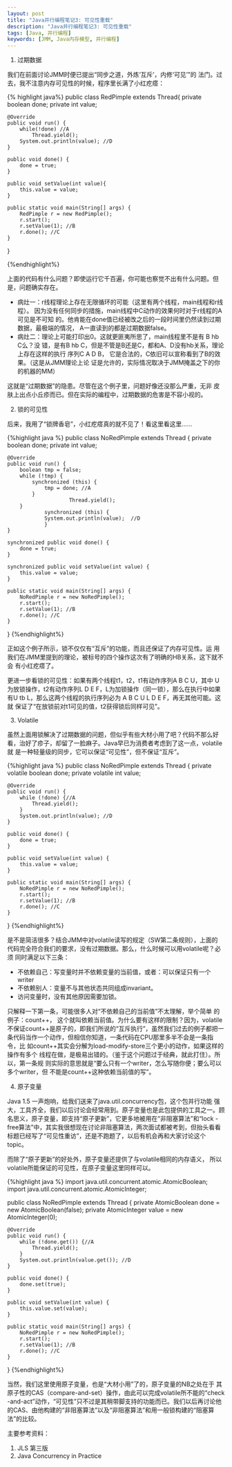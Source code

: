 ```yaml
---
layout: post
title: "Java并行编程笔记3: 可见性重载"
description: "Java并行编程笔记3: 可见性重载"
tags: [Java, 并行编程]
keywords: [JMM, Java内存模型, 并行编程]
---
```

1. 过期数据

我们在前面讨论JMM时便已提出“同步之道，外炼‘互斥’，内修‘可见’”的
法门。过去，我不注意内存可见性的时候，程序里长满了小红疙瘩：

{% highlight java%}
public class RedPimple extends Thread{
    private boolean done;
    private int value;
    
    @Override
    public void run() {
        while(!done) //A
            Thread.yield();
        System.out.println(value); //D
    }
    
    public void done() {
        done = true;
    }
    
    public void setValue(int value){
        this.value = value;
    }
    
    public static void main(String[] args) {
        RedPimple r = new RedPimple();
        r.start();
        r.setValue(1); //B
        r.done(); //C
    }
}

{%endhighlight%}

上面的代码有什么问题？即使运行它千百遍，你可能也察觉不出有什么问题。但
是，问题确实存在。

* 病灶一：r线程理论上存在无限循环的可能（这里有两个线程，main线程和r线程）。
因为没有任何同步的措施，main线程中C动作的效果何时对于r线程的A可见是不可知
的。他肯能在done值已经被改之后的一段时间里仍然读到过期数据，最极端的情况，
A一直读到的都是过期数据false。
* 病灶二：理论上可能打印出0。这就更匪夷所思了，main线程里不是有 B hb C么？没
错，是有B hb C，但是不管是B还是C，都和A、D没有hb关系，理论上存在这样的执行
序列C A D B， 它是合法的，C依旧可以宣称看到了B的效果。（这是从JMM理论上论
证是允许的，实际情况取决于JMM掩盖之下的你的机器的MM）

这就是“过期数据”的隐患。尽管在这个例子里，问题好像还没那么严重，无非
皮肤上出点小丘疹而已。但在实际的编程中，过期数据的危害是不容小视的。

2. 锁的可见性

后来，我用了“锁牌香皂”，小红疙瘩真的就不见了！看这里看这里……

{%highlight java %}
public class NoRedPimple extends Thread {
    private boolean done;
    private int value;

    @Override
    public void run() {
        boolean tmp = false;
        while (!tmp) {
            synchronized (this) {
                tmp = done; //A
            }
                        Thread.yield();
        }
                synchronized (this) { 
                System.out.println(value);  //D
                }
    }

    synchronized public void done() {
        done = true;
    }

    synchronized public void setValue(int value) {
        this.value = value;
    }

    public static void main(String[] args) {
        NoRedPimple r = new NoRedPimple();
        r.start();
        r.setValue(1); //B
        r.done(); //C
    }
}
{%endhighlight%}

正如这个例子所示，锁不仅仅有“互斥”的功能，而且还保证了内存可见性。运
用我们在JMM里提到的理论，被标号的四个操作这次有了明确的HB关系，这下就不会
有小红疙瘩了。

更进一步看锁的可见性：如果有两个线程t1，t2，t1有动作序列A B C U，其中
U为放锁操作，t2有动作序列L D E F，L为加锁操作（同一锁），那么在执行中如果
有U tb L，那么这两个线程的执行序列必为 A B C U L D E F，再无其他可能。这就
保证了“在放锁前对t1可见的值，t2获得锁后同样可见”。

3. Volatile

虽然上面用锁解决了过期数据的问题，但似乎有些大材小用了吧？代码不那么好
看，治好了疹子，却留了一脸麻子。Java早已为消费者考虑到了这一点，volatile就
是一种轻量级的同步，它可以保证“可见性”，但不保证“互斥”。

{%highlight java %}
public class NoRedPimple extends Thread {
    private volatile boolean done;
    private volatile int value;

    @Override
    public void run() {
        while (!done) {//A
            Thread.yield();
        }
        System.out.println(value); //D
    }

    public void done() {
        done = true;
    }

    public void setValue(int value) {
        this.value = value;
    }

    public static void main(String[] args) {
        NoRedPimple r = new NoRedPimple();
        r.start();
        r.setValue(1); //B
        r.done(); //C
    }
}
{%endhighlight%}

是不是简洁很多？结合JMM中对volatile读写的规定（SW第二条规则），上面的
代码完全符合我们的要求，没有过期数据。那么，什么时候可以用volatile呢？必须
同时满足以下三条：

* 不依赖自己：写变量时并不依赖变量的当前值，或者：可以保证只有一个writer
* 不依赖别人：变量不与其他状态共同组成invariant。
* 访问变量时，没有其他原因需要加锁。

只解释一下第一条，可能很多人对“不依赖自己的当前值”不太理解，举个简单
的例子：count++， 这个就叫依赖当前值。为什么要有这样的限制？因为，volatile
不保证count++是原子的，即我们所说的“互斥执行”，虽然我们过去的例子都把一
条代码当作一个动作，但相信你知道，一条代码在CPU那里多半不会是一条指令，比
如count++其实会分解为load-modify-store三个更小的动作，如果这样的操作有多个
线程在做，是极易出错的。（鉴于这个问题过于经典，就此打住）。所以，第一条规
则实际的意思就是“要么只有一个writer，怎么写随你便；要么可以多个writer，但
不能是count++这种依赖当前值的写”。

4. 原子变量

Java 1.5 一声炮响，给我们送来了java.util.concurrency包，这个包并行功能
强大，工具齐全，我们以后讨论会经常用到。原子变量也是此包提供的工具之一。顾
名思义，原子变量，即支持“原子更新”，它更多地被用在“非阻塞算法”和“lock
-free算法”中，其实我很想现在讨论非阻塞算法，两次面试都被考到，但抬头看看
标题已经写了“可见性重访”，还是不跑题了，以后有机会再和大家讨论这个topic。

而除了“原子更新”的好处外，原子变量还提供了与volatile相同的内存语义，
所以volatile所能保证的可见性，在原子变量这里同样可以。

{%highlight java %}
import java.util.concurrent.atomic.AtomicBoolean;
import java.util.concurrent.atomic.AtomicInteger;

public class NoRedPimple extends Thread {
    private AtomicBoolean done = new AtomicBoolean(false);
    private AtomicInteger value = new AtomicInteger(0);

    @Override
    public void run() {
        while (!done.get()) {//A
            Thread.yield();
        }
        System.out.println(value.get()); //D
    }

    public void done() {
        done.set(true);
    }

    public void setValue(int value) {
        this.value.set(value);
    }

    public static void main(String[] args) {
        NoRedPimple r = new NoRedPimple();
        r.start();
        r.setValue(1); //B
        r.done(); //C
    }
}
{%endhighlight%}

当然，我们这里使用原子变量，也是“大材小用”了的，原子变量的NB之处在于
其原子性的CAS（compare-and-set）操作，由此可以完成volatile所不能的“check
-and-act”动作，“可见性”只不过是其稍带脚支持的功能而已。我们以后再讨论他
的CAS、由他构建的“非阻塞算法”以及“非阻塞算法”和用一般锁构建的“阻塞算
法”的比较。


主要参考资料：

1. JLS 第三版
2. Java Concurrency in Practice 
